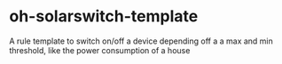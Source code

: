 # oh-solarswitch-template
A rule template to switch on/off a device depending off a a max and min threshold, like the power consumption of a house
